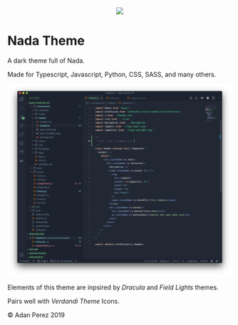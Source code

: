 <div align="center">
<img src="https://raw.githubusercontent.com/adanperez/nada-theme/master/assets/nada-icon.png"  width="300"/>
</div>

# Nada Theme
A dark theme full of Nada. 

Made for Typescript, Javascript, Python, CSS, SASS, and many others.

![](assets/example.png)

Elements of this theme are inpsired by *Dracula* and *Field Lights* themes. 

Pairs well with *Verdandi Theme* Icons.

&copy; Adan Perez 2019